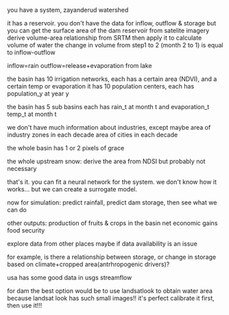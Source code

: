 you have a system, zayanderud watershed

it has a reservoir. you don't have the data for inflow, outflow & storage
but you can get the surface area of the dam reservoir from satelite imagery
derive volume-area relationship from SRTM then apply it to calculate volume of water
the change in volume from step1 to 2 (month 2 to 1) is equal to inflow-outflow

inflow=rain
outflow=release+evaporation from lake

the basin has 10 irrigation networks, each has a certain area (NDVI), and a certain temp or evaporation
it has 10 population centers, each has population_y at year y

the basin has 5 sub basins
each has rain_t at month t
and evaporation_t temp_t at month t

we don't have much information about industries, except maybe area of industry zones in each decade
area of cities in each decade 

the whole basin has 1 or 2 pixels of grace

the whole upstream snow: derive the area from NDSI but probably not necessary

that's it. you can fit a neural network for the system. we don't know how it works... but we can create a surrogate model. 

now for simulation: 
predict rainfall, predict dam storage, then see what we can do

other outputs: production of fruits & crops in the basin
net economic gains 
food security


explore data from other places maybe if data availability is an issue

for example, is there a relationship between storage, or change in storage
based on climate+cropped area(antrhropogenic drivers)?

usa has some good data in usgs streamflow 

for dam the best option would be to use landsatlook to obtain water area because landsat look has such small images!! it's perfect
calibrate it first, then use it!!!

